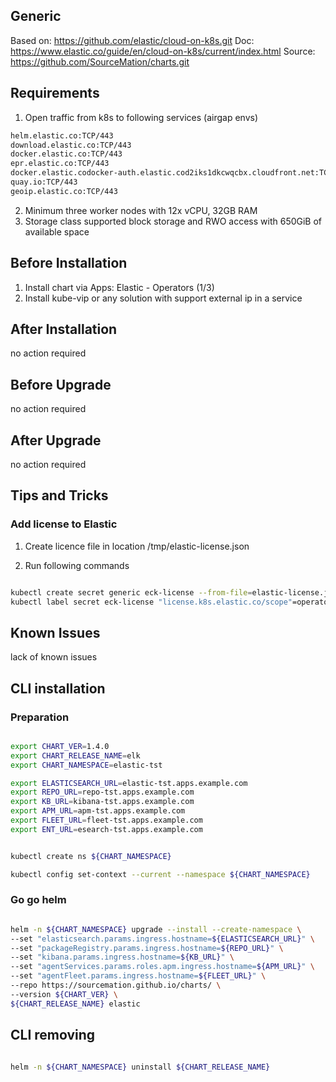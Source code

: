 ## Generic

Based on: https://github.com/elastic/cloud-on-k8s.git
Doc: https://www.elastic.co/guide/en/cloud-on-k8s/current/index.html
Source: https://github.com/SourceMation/charts.git

## Requirements

1. Open traffic from k8s to following services (airgap envs)

```bash
helm.elastic.co:TCP/443
download.elastic.co:TCP/443
docker.elastic.co:TCP/443
epr.elastic.co:TCP/443
docker.elastic.codocker-auth.elastic.cod2iks1dkcwqcbx.cloudfront.net:TCP/443
quay.io:TCP/443
geoip.elastic.co:TCP/443

```

2. Minimum three worker nodes with 12x vCPU, 32GB RAM
3. Storage class supported block storage and RWO access with 650GiB of available space

## Before Installation

1. Install chart via Apps: Elastic - Operators (1/3)
2. Install kube-vip or any solution with support external ip in a service


## After Installation

no action required

## Before Upgrade

no action required

## After Upgrade

no action required

## Tips and Tricks

### Add license to Elastic

1. Create licence file in location /tmp/elastic-license.json

2. Run following commands

```bash

kubectl create secret generic eck-license --from-file=elastic-license.json -n ${CHART_NAMESPACE} 
kubectl label secret eck-license "license.k8s.elastic.co/scope"=operator -n ${CHART_NAMESPACE}

```

## Known Issues

lack of known issues




## CLI installation

### Preparation

```bash

export CHART_VER=1.4.0
export CHART_RELEASE_NAME=elk
export CHART_NAMESPACE=elastic-tst

export ELASTICSEARCH_URL=elastic-tst.apps.example.com
export REPO_URL=repo-tst.apps.example.com
export KB_URL=kibana-tst.apps.example.com
export APM_URL=apm-tst.apps.example.com
export FLEET_URL=fleet-tst.apps.example.com
export ENT_URL=esearch-tst.apps.example.com


kubectl create ns ${CHART_NAMESPACE}

kubectl config set-context --current --namespace ${CHART_NAMESPACE}

```

### Go go helm

``` bash

helm -n ${CHART_NAMESPACE} upgrade --install --create-namespace \
--set "elasticsearch.params.ingress.hostname=${ELASTICSEARCH_URL}" \
--set "packageRegistry.params.ingress.hostname=${REPO_URL}" \
--set "kibana.params.ingress.hostname=${KB_URL}" \
--set "agentServices.params.roles.apm.ingress.hostname=${APM_URL}" \
--set "agentFleet.params.ingress.hostname=${FLEET_URL}" \
--repo https://sourcemation.github.io/charts/ \
--version ${CHART_VER} \
${CHART_RELEASE_NAME} elastic


```

## CLI removing

```bash

helm -n ${CHART_NAMESPACE} uninstall ${CHART_RELEASE_NAME}

```
